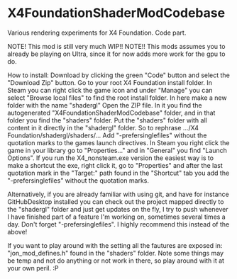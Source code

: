 # X4FoundationShaderModCodebase
Various rendering experiments for X4 Foundation. Code part.

NOTE! This mod is still very much WIP!!
NOTE!! This mods assumes you to already be playing on Ultra, since it for now adds more work for the gpu to do.

How to install:
Download by clicking the green "Code" button and select the "Download Zip" button.
Go to your root X4 Foundation install folder. In Steam you can right click the game icon and under "Manage" you can select "Browse local files" to find the root install folder. In here make a new folder with the name "shadergl"
Open the ZIP file. In it you find the autogenerated "X4FoundationShaderModCodebase" folder, and in that folder you find the "shaders" folder. Put the "shaders" folder with all content in it directly in the  "shadergl" folder. So to rephrase .../X4 Foundation/shadergl/shaders/...
Add "-prefersinglefiles"  without the quotation marks to the games launch directives. In Steam you right click the game in your library go to "Properties..." and in "General" you find "Launch Options". If you run the X4_nonsteam.exe version the easiest way is to make a shortcut the exe, right click it, go to "Properties" and after the last quotation mark in the "Target:" path found in the "Shortcut" tab you add the "-prefersinglefiles"  without the quotation marks.

Alternatively, if you are already familiar with using git, and have for instance GitHubDesktop installed you can check out the project mapped directly to the "shadergl" folder and just get updates on the fly, I try to push whenever I have finished part of a feature I'm working on, sometimes several times a day. Don't forget "-prefersinglefiles". I highly recommend this instead of the above!


If you want to play around with the setting all the fautures are exposed in: "jon_mod_defines.h" found in the "shaders" folder. Note some things may be temp and not do anything or not work in there, so play around with it at your own peril. :P


